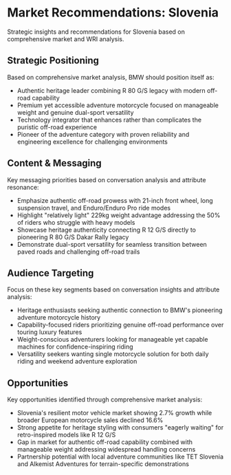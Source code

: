 # Market Recommendations: Slovenia

Strategic insights and recommendations for Slovenia based on comprehensive market and WRI analysis.

## Strategic Positioning
Based on comprehensive market analysis, BMW should position itself as:
- Authentic heritage leader combining R 80 G/S legacy with modern off-road capability
- Premium yet accessible adventure motorcycle focused on manageable weight and genuine dual-sport versatility
- Technology integrator that enhances rather than complicates the puristic off-road experience
- Pioneer of the adventure category with proven reliability and engineering excellence for challenging environments

## Content & Messaging
Key messaging priorities based on conversation analysis and attribute resonance:
- Emphasize authentic off-road prowess with 21-inch front wheel, long suspension travel, and Enduro/Enduro Pro ride modes
- Highlight "relatively light" 229kg weight advantage addressing the 50% of riders who struggle with heavy models
- Showcase heritage authenticity connecting R 12 G/S directly to pioneering R 80 G/S Dakar Rally legacy
- Demonstrate dual-sport versatility for seamless transition between paved roads and challenging off-road trails

## Audience Targeting
Focus on these key segments based on conversation insights and attribute analysis:
- Heritage enthusiasts seeking authentic connection to BMW's pioneering adventure motorcycle history
- Capability-focused riders prioritizing genuine off-road performance over touring luxury features
- Weight-conscious adventurers looking for manageable yet capable machines for confidence-inspiring riding
- Versatility seekers wanting single motorcycle solution for both daily riding and weekend adventure exploration

## Opportunities
Key opportunities identified through comprehensive market analysis:
- Slovenia's resilient motor vehicle market showing 2.7% growth while broader European motorcycle sales declined 16.6%
- Strong appetite for heritage styling with consumers "eagerly waiting" for retro-inspired models like R 12 G/S
- Gap in market for authentic off-road capability combined with manageable weight addressing widespread handling concerns
- Partnership potential with local adventure communities like TET Slovenia and Alkemist Adventures for terrain-specific demonstrations